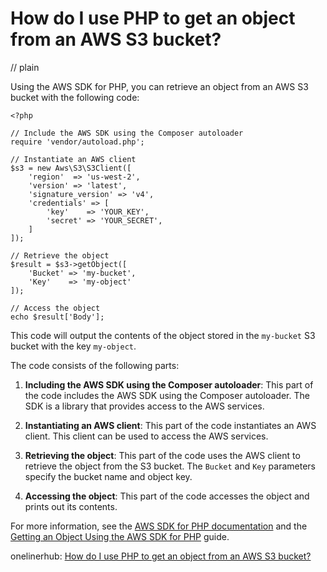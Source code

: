 # How do I use PHP to get an object from an AWS S3 bucket?
// plain

Using the AWS SDK for PHP, you can retrieve an object from an AWS S3 bucket with the following code:

```
<?php

// Include the AWS SDK using the Composer autoloader
require 'vendor/autoload.php';

// Instantiate an AWS client
$s3 = new Aws\S3\S3Client([
    'region'  => 'us-west-2',
    'version' => 'latest',
    'signature_version' => 'v4',
    'credentials' => [
        'key'    => 'YOUR_KEY',
        'secret' => 'YOUR_SECRET',
    ]
]);

// Retrieve the object
$result = $s3->getObject([
    'Bucket' => 'my-bucket',
    'Key'    => 'my-object'
]);

// Access the object
echo $result['Body'];

```

This code will output the contents of the object stored in the `my-bucket` S3 bucket with the key `my-object`.

The code consists of the following parts:

1. **Including the AWS SDK using the Composer autoloader**: This part of the code includes the AWS SDK using the Composer autoloader. The SDK is a library that provides access to the AWS services.

2. **Instantiating an AWS client**: This part of the code instantiates an AWS client. This client can be used to access the AWS services.

3. **Retrieving the object**: This part of the code uses the AWS client to retrieve the object from the S3 bucket. The `Bucket` and `Key` parameters specify the bucket name and object key.

4. **Accessing the object**: This part of the code accesses the object and prints out its contents.

For more information, see the [AWS SDK for PHP documentation](https://docs.aws.amazon.com/aws-sdk-php/v3/api/index.html) and the [Getting an Object Using the AWS SDK for PHP](https://docs.aws.amazon.com/AmazonS3/latest/dev/RetrieveObjSingleOpPHP.html) guide.

onelinerhub: [How do I use PHP to get an object from an AWS S3 bucket?](https://onelinerhub.com/php-aws/how-do-i-use-php-to-get-an-object-from-an-aws-s--bucket)